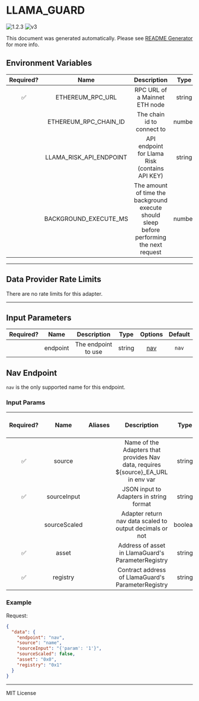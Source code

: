 # LLAMA_GUARD

![1.2.3](https://img.shields.io/github/package-json/v/smartcontractkit/external-adapters-js?filename=packages/composites/llama-guard/package.json) ![v3](https://img.shields.io/badge/framework%20version-v3-blueviolet)

This document was generated automatically. Please see [README Generator](../../scripts#readme-generator) for more info.

## Environment Variables

| Required? |          Name           |                                        Description                                        |  Type  | Options | Default |
| :-------: | :---------------------: | :---------------------------------------------------------------------------------------: | :----: | :-----: | :-----: |
|    ✅     |    ETHEREUM_RPC_URL     |                               RPC URL of a Mainnet ETH node                               | string |         |         |
|           |  ETHEREUM_RPC_CHAIN_ID  |                                The chain id to connect to                                 | number |         |   `1`   |
|           | LLAMA_RISK_API_ENDPOINT |                      API endpoint for Llama Risk (contains API KEY)                       | string |         |   ``    |
|           |  BACKGROUND_EXECUTE_MS  | The amount of time the background execute should sleep before performing the next request | number |         | `10000` |

---

## Data Provider Rate Limits

There are no rate limits for this adapter.

---

## Input Parameters

| Required? |   Name   |     Description     |  Type  |       Options        | Default |
| :-------: | :------: | :-----------------: | :----: | :------------------: | :-----: |
|           | endpoint | The endpoint to use | string | [nav](#nav-endpoint) |  `nav`  |

## Nav Endpoint

`nav` is the only supported name for this endpoint.

### Input Params

| Required? |     Name     | Aliases |                                    Description                                     |  Type   | Options | Default | Depends On | Not Valid With |
| :-------: | :----------: | :-----: | :--------------------------------------------------------------------------------: | :-----: | :-----: | :-----: | :--------: | :------------: |
|    ✅     |    source    |         | Name of the Adapters that provides Nav data, requires ${source}\_EA_URL in env var | string  |         |         |            |                |
|    ✅     | sourceInput  |         |                      JSON input to Adapters in string format                       | string  |         |         |            |                |
|           | sourceScaled |         |              Adapter return nav data scaled to output decimals or not              | boolean |         |         |            |                |
|    ✅     |    asset     |         |                 Address of asset in LlamaGuard's ParameterRegistry                 | string  |         |         |            |                |
|    ✅     |   registry   |         |                 Contract address of LlamaGuard's ParameterRegistry                 | string  |         |         |            |                |

### Example

Request:

```json
{
  "data": {
    "endpoint": "nav",
    "source": "name",
    "sourceInput": "{'param': '1'}",
    "sourceScaled": false,
    "asset": "0x0",
    "registry": "0x1"
  }
}
```

---

MIT License
